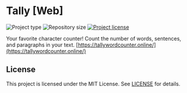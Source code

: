# Tally [Web]
![](https://img.shields.io/badge/type-HTML-orange.svg "Project type")
![](https://img.shields.io/github/repo-size/jerboa88/Tally.svg "Repository size")
[![](https://img.shields.io/github/license/jerboa88/Tally.svg "Project license")](LICENSE)


Your favorite character counter! Count the number of words, sentences, and paragraphs in your text.
[https://tallywordcounter.online/](https://tallywordcounter.online/)


## License
This project is licensed under the MIT License. See [LICENSE](LICENSE) for details.
